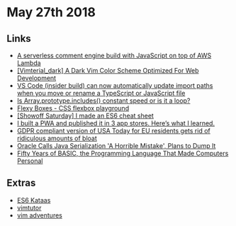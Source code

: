 # May 27th 2018

## Links

* [A serverless comment engine build with JavaScript on top of AWS Lambda](https://github.com/metrue/YoYo)
* [[Vimterial_dark] A Dark Vim Color Scheme Optimized For Web Development](https://github.com/larsbs/vimterial_dark)
* [VS Code (insider build) can now automatically update import paths when you move or rename a TypeScript or JavaScript file](https://twitter.com/mattbierner/status/1000069936897671168)
* [Is Array.prototype.includes() constant speed or is it a loop?](https://www.reddit.com/r/javascript/comments/8mgg3r/is_arrayprototypeincludes_constant_speed_or_is_it/)
* [Flexy Boxes - CSS flexbox playground](http://the-echoplex.net/flexyboxes/?fixed-height=on&legacy=on&display=flex&flex-direction=row&flex-wrap=wrap&justify-content=flex-start&align-items=flex-start&align-content=flex-start&order%5B%5D=0&flex-grow%5B%5D=0&flex-shrink%5B%5D=1&flex-basis%5B%5D=auto&align-self%5B%5D=auto&order%5B%5D=1&flex-grow%5B%5D=0&flex-shrink%5B%5D=1&flex-basis%5B%5D=auto&align-self%5B%5D=auto&order%5B%5D=0&flex-grow%5B%5D=0&flex-shrink%5B%5D=1&flex-basis%5B%5D=auto&align-self%5B%5D=auto)
* [[Showoff Saturday] I made an ES6 cheat sheet](https://www.reddit.com/r/webdev/comments/8mdrji/showoff_saturday_i_made_an_es6_cheat_sheet/)
* [I built a PWA and published it in 3 app stores. Here’s what I learned.](http://debuggerdotbreak.judahgabriel.com/2018/04/13/i-built-a-pwa-and-published-it-in-3-app-stores-heres-what-i-learned/)
* [GDPR compliant version of USA Today for EU residents gets rid of ridiculous amounts of bloat ](https://twitter.com/paulcalvano/status/1000094333524201473)
* [Oracle Calls Java Serialization 'A Horrible Mistake', Plans to Dump It](https://www.infoworld.com/article/3275924/java/oracle-plans-to-dump-risky-java-serialization.html)
* [Fifty Years of BASIC, the Programming Language That Made Computers Personal](http://time.com/69316/basic/)

## Extras

* [ES6 Kataas](http://es6katas.org/)
* [vimtutor](http://www2.geog.ucl.ac.uk/~plewis/teaching/unix/vimtutor)
* [vim adventures](https://vim-adventures.com/)